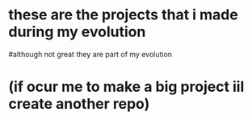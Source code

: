 # these are the projects that i made during my evolution
#although not great they are part of my evolution
# (if ocur me to make a big project iil create another repo)
